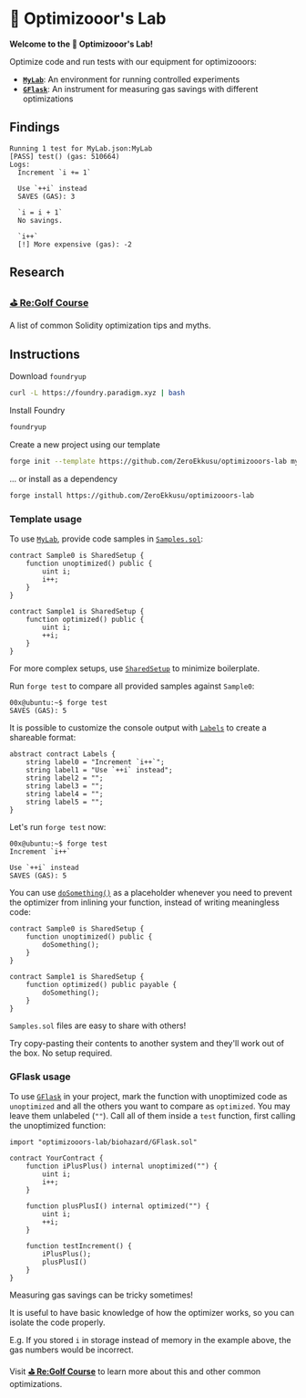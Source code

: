 # 🧪 Optimizooor's Lab

**Welcome to the 🧪 Optimizooor's Lab!**

Optimize code and run tests with our equipment for optimizooors:
- **[`MyLab`](src/biohazard/MyLab.sol)**: An environment for running controlled experiments
- **[`GFlask`](src/biohazard/GFlask.sol)**: An instrument for measuring gas savings with different optimizations

## Findings

```text
Running 1 test for MyLab.json:MyLab
[PASS] test() (gas: 510664)
Logs:
  Increment `i += 1`
  
  Use `++i` instead
  SAVES (GAS): 3
  
  `i = i + 1`
  No savings.
  
  `i++`
  [!] More expensive (gas): -2
```

## Research

### [**⛳ Re:Golf Course**](https://github.com/ZeroEkkusu/re-golf-course)

A list of common Solidity optimization tips and myths.

## Instructions

Download `foundryup`

```bash
curl -L https://foundry.paradigm.xyz | bash
```

Install Foundry

```bash
foundryup
```

Create a new project using our template

```bash
forge init --template https://github.com/ZeroEkkusu/optimizooors-lab my_lab
```

... or install as a dependency

```bash
forge install https://github.com/ZeroEkkusu/optimizooors-lab
```

### Template usage

To use [`MyLab`](src/biohazard/MyLab.sol), provide code samples in [`Samples.sol`](src/Samples.sol):

```solidity
contract Sample0 is SharedSetup {
    function unoptimized() public {
        uint i;
        i++;
    }
}

contract Sample1 is SharedSetup {
    function optimized() public {
        uint i;
        ++i;
    }
}
```

For more complex setups, use [`SharedSetup`](src/Samples.sol) to minimize boilerplate.

Run `forge test` to compare all provided samples against `Sample0`:

```console
00x@ubuntu:~$ forge test
SAVES (GAS): 5
```

It is possible to customize the console output with [`Labels`](src/Samples.sol) to create a shareable format:

```solidity
abstract contract Labels {
    string label0 = "Increment `i++`";
    string label1 = "Use `++i` instead";
    string label2 = "";
    string label3 = "";
    string label4 = "";
    string label5 = "";
}
```

Let's run `forge test` now:

```console
00x@ubuntu:~$ forge test
Increment `i++`

Use `++i` instead
SAVES (GAS): 5
```

You can use [`doSomething()`](src/biohazard/Methods.sol) as a placeholder whenever you need to prevent the optimizer from inlining your function, instead of writing meaningless code:

```solidity
contract Sample0 is SharedSetup {
    function unoptimized() public {
        doSomething();
    }
}

contract Sample1 is SharedSetup {
    function optimized() public payable {
        doSomething();
    }
}
```

`Samples.sol` files are easy to share with others!

Try copy-pasting their contents to another system and they'll work out of the box. No setup required.

### GFlask usage

To use [`GFlask`](src/biohazard/GFlask.sol) in your project, mark the function with unoptimized code as `unoptimized` and all the others you want to compare as `optimized`. You may leave them unlabeled (`""`). Call all of them inside a `test` function, first calling the unoptimized function:

```solidity
import "optimizooors-lab/biohazard/GFlask.sol"

contract YourContract {
    function iPlusPlus() internal unoptimized("") {
        uint i;
        i++;
    }

    function plusPlusI() internal optimized("") {
        uint i;
        ++i;
    }

    function testIncrement() {
        iPlusPlus();
        plusPlusI()
    }
}
```

Measuring gas savings can be tricky sometimes!

It is useful to have basic knowledge of how the optimizer works, so you can isolate the code properly.

E.g. If you stored `i` in storage instead of memory in the example above, the gas numbers would be incorrect.

Visit [**⛳ Re:Golf Course**](https://github.com/ZeroEkkusu/re-golf-course) to learn more about this and other common optimizations.